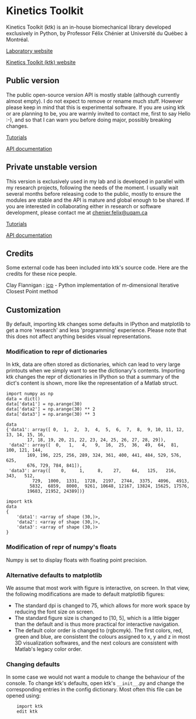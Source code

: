 
Kinetics Toolkit
================

Kinetics Toolkit (ktk) is an in-house biomechanical library developed
exclusively in Python, by Professor Félix Chénier at Université du Québec
à Montréal.

[Laboratory website](https://felixchenier.uqam.ca)

[Kinetics Toolkit (ktk) website](https://felixchenier.uqam.ca/kineticstoolkit)

Public version
--------------

The public open-source version API is mostly stable (although currently almost
empty). I do not expect to remove or rename much stuff. However please keep
in mind that this is experimental software. If you are using ktk or are
planning to be, you are warmly invited to contact me, first to say Hello :-),
and so that I can warn you before doing major, possibly breaking changes.

[Tutorials](https://felixchenier.uqam.ca/ktk_dist/tutorials)

[API documentation](https://felixchenier.uqam.ca/ktk_dist/api)


Private unstable version
------------------------

This version is exclusively used in my lab and is developed in parallel with
my research projects, following the needs of the moment. I usually wait several
months before releasing code to the public, mostly to ensure the modules are
stable and the API is mature and global enough to be shared. If you are
interested in collaborating either in research or software development, please
contact me at chenier.felix@uqam.ca

[Tutorials](https://felixchenier.uqam.ca/ktk_lab/tutorials)

[API documentation](https://felixchenier.uqam.ca/ktk_lab/api)


Credits
-------

Some external code has been included into ktk's source code. Here are the
credits for these nice people.

Clay Flannigan : [icp](https://github.com/ClayFlannigan/icp) -
Python implementation of m-dimensional Iterative Closest Point method


Customization
-------------

By default, importing ktk changes some defaults in IPython and matplotlib to
get a more 'research' and less 'programming' experience. Please note that this
does not affect anything besides visual representations.

### Modification to repr of dictionaries ###
In ktk, data are often stored as dictionaries, which can lead to very large
printouts when we simply want to see the dictionary's contents. Importing ktk
changes the repr of dictionaries in IPython so that a summary of the dict's
content is shown, more like the representation of a Matlab struct.

    import numpy as np
    data = dict()
    data['data1'] = np.arange(30)
    data['data2'] = np.arange(30) ** 2
    data['data3'] = np.arange(30) ** 3

    data
    {'data1': array([ 0,  1,  2,  3,  4,  5,  6,  7,  8,  9, 10, 11, 12, 13, 14, 15, 16,
            17, 18, 19, 20, 21, 22, 23, 24, 25, 26, 27, 28, 29]),
     'data2': array([  0,   1,   4,   9,  16,  25,  36,  49,  64,  81, 100, 121, 144,
            169, 196, 225, 256, 289, 324, 361, 400, 441, 484, 529, 576, 625,
            676, 729, 784, 841]),
     'data3': array([    0,     1,     8,    27,    64,   125,   216,   343,   512,
              729,  1000,  1331,  1728,  2197,  2744,  3375,  4096,  4913,
             5832,  6859,  8000,  9261, 10648, 12167, 13824, 15625, 17576,
            19683, 21952, 24389])}

    import ktk
    data
    {
        'data1': <array of shape (30,)>,
        'data2': <array of shape (30,)>,
        'data3': <array of shape (30,)>
    }

### Modification of repr of numpy's floats ###
Numpy is set to display floats with floating point precision.

### Alternative defaults to matplotlib ###
We assume that most work with figure is interactive, on screen. In that view,
the following modifications are made to default matplotlib figures:

- The standard dpi is changed to 75, which allows for more work space by
  reducing the font size on screen.
- The standard figure size is changed to [10, 5], which is a little bigger
  than the default and is thus more practical for interactive navigation.
- The default color order is changed to (rgbcmyk). The first colors, red,
  green and blue, are consistent the colours assigned to x, y and z in most
  3D visualization softwares, and the next colours are consistent with
  Matlab's legacy color order.

### Changing defaults ###
In some case we would not want a module to change the behaviour of the
console. To change ktk's defaults, open ktk's `__init__`.py and change the
corresponding entries in the config dictionary. Most often this file can be
opened using:

        import ktk
        edit ktk

